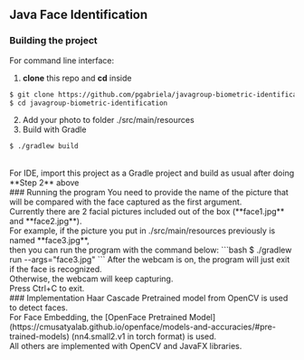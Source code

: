 ## Java Face Identification


### Building the project
For command line interface:<br/>
1. **clone** this repo and **cd** inside<br/>
```bash
$ git clone https://github.com/pgabriela/javagroup-biometric-identification
$ cd javagroup-biometric-identification
```
2. Add your photo to folder ./src/main/resources<br/>
3. Build with Gradle<br/>
```bash
$ ./gradlew build
```
<br/>
For IDE, import this project as a Gradle project and build as usual after doing **Step 2** above


<br/>
### Running the program
You need to provide the name of the picture that will be compared
with the face captured as the first argument.<br/> Currently there are
2 facial pictures included out of the box (**face1.jpg** and **face2.jpg**).<br/>
For example, if the picture you put in ./src/main/resources previously is named **face3.jpg**, <br/>
then you can run the program with the command below:
```bash
$ ./gradlew run --args="face3.jpg"
```
After the webcam is on, the program will just exit if the face is recognized.<br/>
Otherwise, the webcam will keep capturing.<br/>
Press Ctrl+C to exit.


<br/>
### Implementation
Haar Cascade Pretrained model from OpenCV is used to detect faces.<br/>
For Face Embedding, the [OpenFace Pretrained Model](https://cmusatyalab.github.io/openface/models-and-accuracies/#pre-trained-models) (nn4.small2.v1 in torch format) is used.<br/>
All others are implemented with OpenCV and JavaFX libraries.
